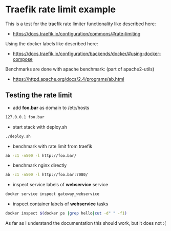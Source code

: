 # Traefik rate limit example

This is a test for the traefik rate limiter functionality like described here:
* https://docs.traefik.io/configuration/commons/#rate-limiting

Using the docker labels like described here:
* https://docs.traefik.io/configuration/backends/docker/#using-docker-compose

Benchmarks are done with apache benchmark: (part of apache2-utils)
* https://httpd.apache.org/docs/2.4/programs/ab.html

## Testing the rate limit

* add **foo.bar** as domain to /etc/hosts
```bash
127.0.0.1 foo.bar
```

* start stack with deploy.sh
```bash
./deploy.sh
```

* benchmark with rate limit from traefik
```bash
ab -c1 -n500 -l http://foo.bar/
```

* benchmark nginx directly
```bash
ab -c1 -n500 -l http://foo.bar:7080/
```

* inspect service labels of **webservice** service
```bash
docker service inspect gateway_webservice
```

* inspect container labels of **webservice** tasks
```bash
docker inspect $(docker ps |grep hello|cut -d" " -f1)
```

As far as I understand the documentation this should work, but it does not :(
